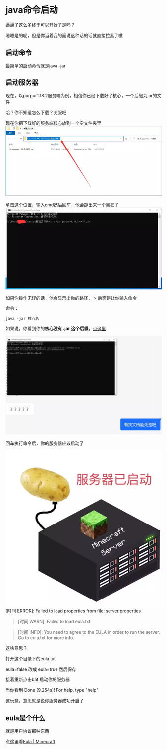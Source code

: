 # java命令启动

逼逼了这么多终于可以开始了是吗？

嗯嗯是的呢，但是你当着我的面说这种话的话就直接拉黑了嗷



## 启动命令

~~最简单的启动命令就是java -jar~~



## 启动服务器

现在，以purpur1.18.2服务端为例，相信你已经下载好了核心，一个后缀为jar的文件

哈？你不知道怎么下载？关服吧



现在你把下载好的服务端核心放到一个空文件夹里![](/assets/serverrun1.png)

单击这个位置，输入cmd然后回车，他会蹦出来一个黑框子![](/assets/serverrun2.png)

如果你操作无误的话，他会显示出你的路径， &gt; 后面是让你输入命令

命令：

```
java -jar 核心名
```

如果说，你看到你的**核心没有 .jar 这个后缀**，[点这里](https://www.baidu.com/s?ie=utf-8&f=8&rsv_bp=1&rsv_idx=1&tn=baidu&wd=%E6%96%87%E4%BB%B6%E6%B2%A1%E6%9C%89%E5%90%8E%E7%BC%80%E5%90%8D&fenlei=256&rsv_pq=0xe310bede00000e11&rsv_t=80d30uPpZ8IG0Sx5B9XUoUCjn4stzuMX8ldGnnI5C1ZuntmoYf4rBQE6nFRJ&rqlang=en&rsv_enter=1&rsv_dl=tb&rsv_sug3=28&rsv_sug1=17&rsv_sug7=100&rsv_sug2=0&rsv_btype=i&inputT=3495&rsv_sug4=5417)

![](/assets/serverrun3.png)

回车执行命令后，你的服务器应该启动了

![](/assets/serverrun4.jpg)\[时间 ERROR\]: Failed to load properties from file: server.properties

> \[时间 WARN\]: Failed to load eula.txt

> \[时间 INFO\]: You need to agree to the EULA in order to run the server. Go to eula.txt for more info.

这啥意思？

打开这个目录下的eula.txt

eula=false 改成 eula=true 然后保存

接着重新点击bat 启动你的服务器

当你看到 Done \(9.254s\)! For help, type "help"

这玩意，意思就是说你服务器成功开启了



## eula是个什么

就是用户协议那种东西

点这里看[Eula \| Minecraft](https://www.minecraft.net/zh-hans/eula)

